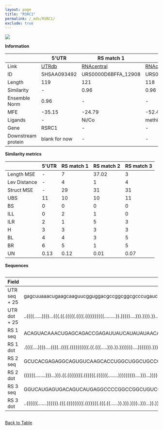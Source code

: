 ```yaml
---
layout: page
title: "RSRC1"
permalink: /_mds/RSRC1/
exclude: true
---
```




![](../../alns_9.28.22/aln_5HSAA093492_0.976.png?raw=true)


**Information**

| | 5'UTR       | RS match 1   | RS match 2  | RS match 3 |
| ---- | ----------- | ----------- | ----------- | ----------- |
| Link | <a href="http://utrdb.ba.itb.cnr.it/getutr/5HSAA093492/1" target="_blank" rel="noopener noreferrer">UTRdb</a>   | <a href="https://rnacentral.org/rna/URS0000D6BFFA/12908" target="_blank" rel="noopener noreferrer">RNAcentral</a>     |<a href="https://rnacentral.org/rna/URS0000D7B26F/1564159" target="_blank" rel="noopener noreferrer">RNAcentral</a>  | <a href="https://rnacentral.org/rna/URS0000C7D7C8/665007" target="_blank" rel="noopener noreferrer">RNAcentral</a>   |
| ID | 5HSAA093492     | URS0000D6BFFA_12908     | URS0000D7B26F_1564159     | URS0000C7D7C8_665007     |
| Length | 119     |  121    | 118   |  117    |
| Similarity | - | 0.96 | 0.96 | 0.96 |
| Ensemble Norm | 0.96 | - | - | - |
| MFE | -35.15 | -24.79 | -52.44 | -48.36 |
| Ligands | - | Ni/Co | methionine | methionine |
| Gene | RSRC1 | - | - | - |
| Downstream protein | blank for now    |    -    | -  | - |


**Similarity metrics**

| | 5'UTR       | RS match 1   | RS match 2  | RS match 3 |
| ---- | ----------- | ----------- | ----------- | ----------- |
| Length MSE | - | 7 | 37.02 | 3 |
| Lev Distance | - | 4 | 1 | 4 |
| Struct MSE | - | 29 | 31 | 31 |
| UBS| 11 | 10 | 10 | 11 |
| BS | 0 | 0 | 0 | 0 |
| ILL | 0 | 2 | 1 | 0 |
| ILR | 2 | 1 | 5 | 3 |
| H | 3 | 3 | 3 | 3 |
| BL | 4 | 4 | 3 | 5 |
| BR | 6 | 5 | 1 | 5 |
| UN | 0.13 | 0.12 | 0.01 | 0.07 |

**Sequences**


<div style="overflow-x:auto;">

<table>
<colgroup>
<col width="30%" />
<col width="70%" />
</colgroup>
<thead>
<tr class="header">
<th>Field</th>
<th>Description</th>
</tr>
</thead>
<tbody>
<tr>
<td markdown="span">UTR seq + 25 </td>
<td markdown="span"> gagcuuaaacugaagcaaguucgguggacgccggcggcgcccugaucuaaagaaacgacucagggacugcggcgcuugcacgucaacgggagaaATGGGACGTCGGTCATCAGATACTG </td>
</tr>
<tr>
<td markdown="span">UTR dot + 25  </td>
<td markdown="span"> ..((((......))))...(((.((.(((((.((((.((((((((((.........)).)))))....))).)))).))..))).)).)))....((((((....))).))).......
</td>
</tr>


<tr>
<td markdown="span">RS 1 seq </td>
<td markdown="span"> ACAGUACAAACUGAGCAGACCGAGAUUAUCAUAUAUAACAAUUUUUAACUAAGCUUAUUGUAUAAUCCUGGAGUCGGGUCACACGCGUGACAGUGGAAUCUUUUCUAUCCACGGGACAGUA
</td>
</tr>


<tr>
<td markdown="span">RS 1 dot </td>
<td markdown="span"> .((((....))))....((((..((((.((((((((((.((.(((.....))).)).)))))))....))))))).))))...(.((((...((((((....)))))).)))).)......
</td>
</tr>


<tr>
<td markdown="span">RS 2 seq </td>
<td markdown="span"> GCUCACGAGAGGCAGUGUCAAGCACCUGGCUGGCUGCCCGGCAACCUCGACUCCGUCCGAGGUGCUCCAGGGGAAGAGCCGGCCCGGGCGGCGUCCGUCACCCGGGCAAGGACGGAGC
</td>
</tr>


<tr>
<td markdown="span">RS 2 dot </td>
<td markdown="span"> ((((((........)))...))).((.((((((((.((((((.((((((........)))))))))....)))...)))))))).))((..((((((((.....)))..)))))..))
</td>
</tr>


<tr>
<td markdown="span">RS 3 seq </td>
<td markdown="span"> GGUCAUGAGUGACAGUCAUGAGGCCCCGGCCGGCUGUCCGGCAACCCUCCGUCCGUGGCGGGGUGCCCCGGGUGAAGACCAGGCCGUAGGCAGCGAGGUCUACGGCAAGCGCGGACC
</td>
</tr>


<tr>
<td markdown="span">RS 3 dot </td>
<td markdown="span"> ..((((((.......)))))).(((.(((((((((.(((((((.(((.((......)).))).))))..)))...)).)).)))))..))).....(((((.((.....)).)))))
</td>
</tr>

</tbody>
</table>


</div>


[Back to Table](../../display)
